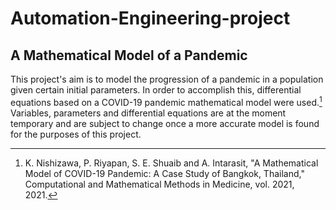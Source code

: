 # Automation-Engineering-project

## A Mathematical Model of a Pandemic
This project's aim is to model the progression of a pandemic in a population given certain initial parameters. In order to accomplish this, differential equations based on a COVID-19 pandemic mathematical model were used.[^1] Variables, parameters and differential equations are at the moment temporary and are subject to change once a more accurate model is found for the purposes of this project.

[^1]: K. Nishizawa, P. Riyapan, S. E. Shuaib and A. Intarasit, "A Mathematical Model of COVID-19 Pandemic: A Case Study of Bangkok, Thailand," Computational and Mathematical Methods in Medicine, vol. 2021, 2021.
